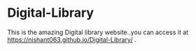 # Digital-Library

This is the amazing Digital library website..you can access it at https://nishant063.github.io/Digital-Library/ .
